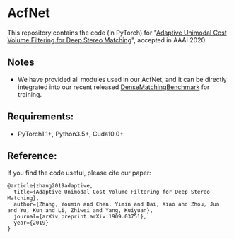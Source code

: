 # AcfNet
This repository contains the code (in PyTorch) for "[Adaptive Unimodal Cost Volume Filtering for Deep Stereo Matching](https://arxiv.org/abs/1909.03751)", accepted in AAAI 2020.

## Notes

* We have provided all modules used in our AcfNet, and it can be directly integrated into our recent released [DenseMatchingBenchmark](https://github.com/DeepMotionAIResearch/DenseMatchingBenchmark) for training. 



## Requirements:
- PyTorch1.1+, Python3.5+, Cuda10.0+

## Reference:

If you find the code useful, please cite our paper:

    @article{zhang2019adaptive,
      title={Adaptive Unimodal Cost Volume Filtering for Deep Stereo Matching},
      author={Zhang, Youmin and Chen, Yimin and Bai, Xiao and Zhou, Jun and Yu, Kun and Li, Zhiwei and Yang, Kuiyuan},
      journal={arXiv preprint arXiv:1909.03751},
      year={2019}
    }

